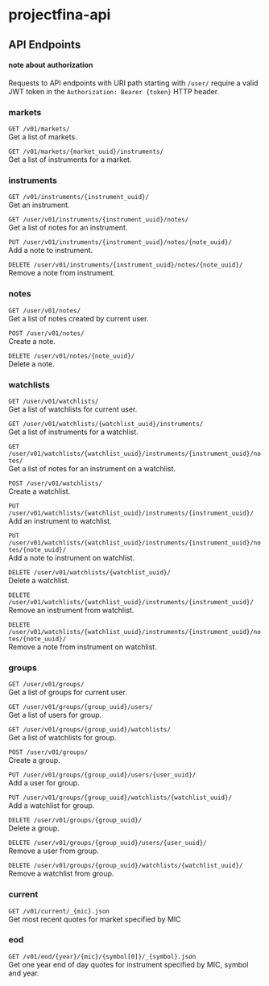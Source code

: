# projectfina-api

## API Endpoints

#### note about authorization

Requests to API endpoints with URI path starting with `/user/` require a valid JWT token in the `Authorization: Bearer {token}` HTTP header.  

### markets

`GET /v01/markets/`  
Get a list of markets. 

`GET /v01/markets/{market_uuid}/instruments/`  
Get a list of instruments for a market.  

### instruments

`GET /v01/instruments/{instrument_uuid}/`  
Get an instrument.  

`GET /user/v01/instruments/{instrument_uuid}/notes/`  
Get a list of notes for an instrument.  

`PUT /user/v01/instruments/{instrument_uuid}/notes/{note_uuid}/`  
Add a note to instrument.

`DELETE /user/v01/instruments/{instrument_uuid}/notes/{note_uuid}/`  
Remove a note from instrument.

### notes

`GET /user/v01/notes/`  
Get a list of notes created by current user.

`POST /user/v01/notes/`  
Create a note.

`DELETE /user/v01/notes/{note_uuid}/`  
Delete a note.

### watchlists

`GET /user/v01/watchlists/`  
Get a list of watchlists for current user.

`GET /user/v01/watchlists/{watchlist_uuid}/instruments/`  
Get a list of instruments for a watchlist.  

`GET /user/v01/watchlists/{watchlist_uuid}/instruments/{instrument_uuid}/notes/`  
Get a list of notes for an instrument on a watchlist.  

`POST /user/v01/watchlists/`  
Create a watchlist.

`PUT /user/v01/watchlists/{watchlist_uuid}/instruments/{instrument_uuid}/`  
Add an instrument to watchlist.

`PUT /user/v01/watchlists/{watchlist_uuid}/instruments/{instrument_uuid}/notes/{note_uuid}/`  
Add a note to instrument on watchlist.

`DELETE /user/v01/watchlists/{watchlist_uuid}/`  
Delete a watchlist.

`DELETE /user/v01/watchlists/{watchlist_uuid}/instruments/{instrument_uuid}/`  
Remove an instrument from watchlist.

`DELETE /user/v01/watchlists/{watchlist_uuid}/instruments/{instrument_uuid}/notes/{note_uuid}/`  
Remove a note from instrument on watchlist.

### groups

`GET /user/v01/groups/`  
Get a list of groups for current user.

`GET /user/v01/groups/{group_uuid}/users/`  
Get a list of users for group.

`GET /user/v01/groups/{group_uuid}/watchlists/`  
Get a list of watchlists for group.

`POST /user/v01/groups/`  
Create a group.

`PUT /user/v01/groups/{group_uuid}/users/{user_uuid}/`  
Add a user for group.

`PUT /user/v01/groups/{group_uuid}/watchlists/{watchlist_uuid}/`  
Add a watchlist for group.

`DELETE /user/v01/groups/{group_uuid}/`  
Delete a group.

`DELETE /user/v01/groups/{group_uuid}/users/{user_uuid}/`  
Remove a user from group.

`DELETE /user/v01/groups/{group_uuid}/watchlists/{watchlist_uuid}/`  
Remove a watchlist from group.

### current

`GET /v01/current/_{mic}.json`  
Get most recent quotes for market specified by MIC

### eod

`GET /v01/eod/{year}/{mic}/{symbol[0]}/_{symbol}.json`  
Get one year end of day quotes for instrument specified by MIC, symbol and year.

